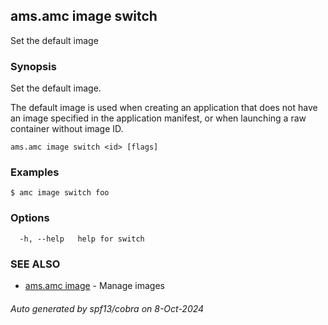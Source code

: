 ## ams.amc image switch

Set the default image

### Synopsis

Set the default image.

The default image is used when creating an application that does not have an image
specified in the application manifest, or when launching a raw container without image ID.


```
ams.amc image switch <id> [flags]
```

### Examples

```
$ amc image switch foo
```

### Options

```
  -h, --help   help for switch
```

### SEE ALSO

* [ams.amc image](ams.amc_image.md)	 - Manage images

###### Auto generated by spf13/cobra on 8-Oct-2024
